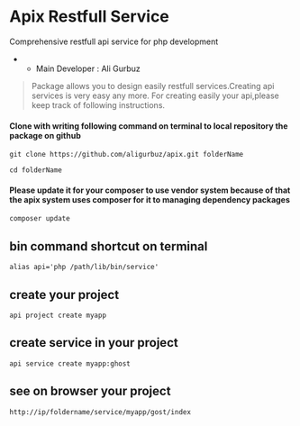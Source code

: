 # Apix Restfull Service
Comprehensive restfull api service for php development
* - Main Developer : Ali Gurbuz

> Package allows you to design easily restfull services.Creating api services is very easy any more.
> For creating easily your api,please keep track of following instructions.



#### Clone with writing following command on terminal to local repository the package on github

```
git clone https://github.com/aligurbuz/apix.git folderName

cd folderName

```

#### Please update it for your composer to use vendor system because of that the apix system uses composer for it to managing dependency packages

```
composer update

```


## bin command shortcut on terminal

```
alias api='php /path/lib/bin/service'

```

## create your project

```
api project create myapp

```

## create service in your project

```
api service create myapp:ghost

```

## see on browser your project

```
http://ip/foldername/service/myapp/gost/index

```
